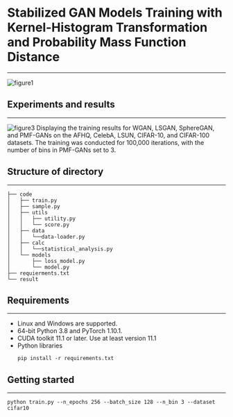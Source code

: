 # Stabilized GAN Models Training with Kernel-Histogram Transformation and Probability Mass Function Distance

---
![figure1](https://github.com/Jangwon37/PMF-GAN/assets/99333410/f77ad3c8-bd9e-45a8-9812-fe2c124386d6)

## Experiments and results


---
![figure3](https://github.com/Jangwon37/PMF-GAN/assets/99333410/cf8e024a-ac00-4daf-ba56-2359200c2a9b)
Displaying the training results for WGAN, LSGAN, SphereGAN, and PMF-GANs on the AFHQ, CelebA, LSUN, CIFAR-10, and CIFAR-100 datasets. The training was conducted for 100,000 iterations, with the number of bins in PMF-GANs set to 3.


## Structure of directory

---
```
├── code
│   ├── train.py
│   ├── sample.py
│   ├── utils
│   │   ├── utility.py
│   │   └── score.py
│   ├── data
│   │   └──data-loader.py
│   ├── calc
│   │   └──statistical_analysis.py
│   └── models
│       ├── loss_model.py
│       └── model.py
├── requierments.txt
└── result
```

## Requirements

---
+ Linux and Windows are supported.
+ 64-bit Python 3.8 and PyTorch 1.10.1.
+ CUDA toolkit 11.1 or later. Use at least version 11.1 
+ Python libraries
    ```
    pip install -r requirements.txt
    ```

## Getting started

---
```
python train.py --n_epochs 256 --batch_size 128 --n_bin 3 --dataset cifar10
```

